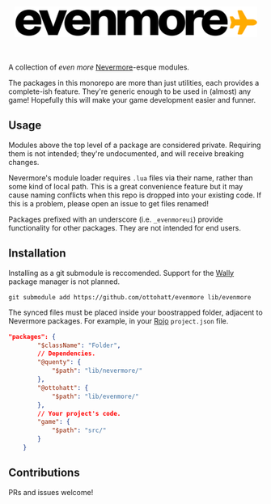 <div align="center">
	<img src=".moonwave/static/logo.svg" height="60" alt="Evenmore logo"/>
	<br/><br/><br/>
</div>

<!--moonwave-hide-before-this-line-->

A collection of *even more* [Nevermore](https://github.com/Quenty/NevermoreEngine)-esque modules.

The packages in this monorepo are more than just utilities, each provides a complete-ish feature. They're generic enough to be used in (almost) any game! Hopefully this will make your game development easier and funner.

## Usage
Modules above the top level of a package are considered private. Requiring them is not intended; they're undocumented, and will receive breaking changes.

Nevermore's module loader requires `.lua` files via their name, rather than some kind of local path. This is a great convenience feature but it may cause naming conflicts when this repo is dropped into your existing code. If this is a problem, please open an issue to get files renamed!

Packages prefixed with an underscore (i.e. `_evenmoreui`) provide functionality for other packages. They are not intended for end users.

## Installation
Installing as a git submodule is reccomended. Support for the [Wally](https://github.com/UpliftGames/wally) package manager is not planned.
```
git submodule add https://github.com/ottohatt/evenmore lib/evenmore
```
The synced files must be placed inside your boostrapped folder, adjacent to Nevermore packages. For example, in your [Rojo](https://github.com/rojo-rbx/rojo) `project.json` file.
```json
"packages": {
		"$className": "Folder",
		// Dependencies.
		"@quenty": {
			"$path": "lib/nevermore/"
		},
		"@ottohatt": {
			"$path": "lib/evenmore/"
		},
		// Your project's code.
		"game": {
			"$path": "src/"
		}
	}
```

## Contributions
PRs and issues welcome!